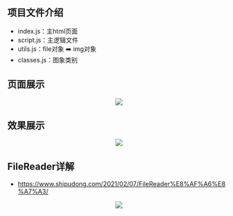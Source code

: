 ## 项目文件介绍
+ index.js：主html页面
+ script.js：主逻辑文件
+ utils.js：file对象 ➡️ img对象
+ classes.js：图象类别

## 页面展示
<div align="center">
  <img src="https://user-images.githubusercontent.com/41555864/155907600-2089080c-db39-443c-9fce-b092169263b5.png">
</div>

## 效果展示

<div align="center">
  <img src="https://user-images.githubusercontent.com/41555864/155907636-fbb1371c-d9c4-47b1-8b6d-281bd61ea559.png">
</div>

## FileReader详解
+ https://www.shipudong.com/2021/02/07/FileReader%E8%AF%A6%E8%A7%A3/

<div align="center">
  <img src="https://user-images.githubusercontent.com/41555864/155907705-0978ed48-f06d-4e66-8b2e-a53cb9dd63da.png">
</div>

